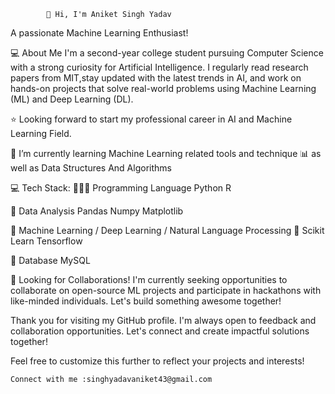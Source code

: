             👋 Hi, I'm Aniket Singh Yadav
A passionate Machine Learning Enthusiast!

💻 About Me
I'm a second-year college student pursuing Computer Science with a strong curiosity for Artificial Intelligence. 
I regularly read research papers from MIT,stay updated with the latest trends in AI,
and work on hands-on projects that solve real-world problems using Machine Learning (ML) and Deep Learning (DL).


⭐ Looking forward to start my professional career in AI and Machine Learning Field.

🌱 I’m currently learning Machine Learning related tools and technique 📊 as well as Data Structures And Algorithms

💻 Tech Stack:
🧑🏻‍💻 Programming Language
Python R

🧹 Data Analysis
Pandas  Numpy  Matplotlib  

🤖 Machine Learning / Deep Learning / Natural Language Processing 🧠
Scikit Learn  Tensorflow   

🫙 Database
MySQL 

🤝 Looking for Collaborations!
I'm currently seeking opportunities to collaborate on open-source ML projects and participate in hackathons with like-minded individuals. Let's build something awesome together!


Thank you for visiting my GitHub profile. I'm always open to feedback and collaboration opportunities. Let's connect and create impactful solutions together!

Feel free to customize this further to reflect your projects and interests!

    Connect with me :singhyadavaniket43@gmail.com







 
